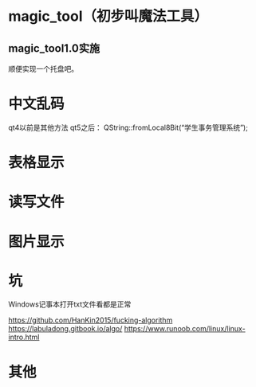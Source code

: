 
# magic_tool（初步叫魔法工具）


## magic_tool1.0实施
顺便实现一个托盘吧。



# 中文乱码
qt4以前是其他方法
qt5之后：
QString::fromLocal8Bit(“学生事务管理系统”); 

# 表格显示
# 读写文件
# 图片显示
# 坑
Windows记事本打开txt文件看都是正常





https://github.com/HanKin2015/fucking-algorithm
https://labuladong.gitbook.io/algo/
https://www.runoob.com/linux/linux-intro.html





# 其他










